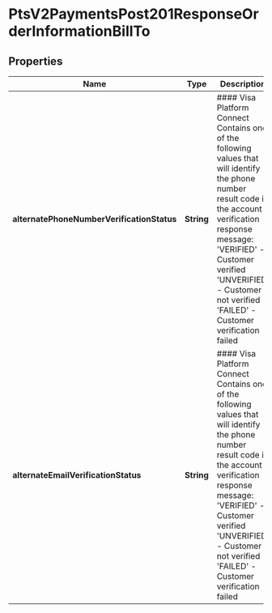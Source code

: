 
# PtsV2PaymentsPost201ResponseOrderInformationBillTo

## Properties
Name | Type | Description | Notes
------------ | ------------- | ------------- | -------------
**alternatePhoneNumberVerificationStatus** | **String** | #### Visa Platform Connect Contains one of the following values that will identify the phone number result code in the account verification response message:  &#39;VERIFIED&#39; - Customer verified  &#39;UNVERIFIED&#39; - Customer not verified  &#39;FAILED&#39; - Customer verification failed  |  [optional]
**alternateEmailVerificationStatus** | **String** | #### Visa Platform Connect Contains one of the following values that will identify the phone number result code in the account verification response message:  &#39;VERIFIED&#39; - Customer verified  &#39;UNVERIFIED&#39; - Customer not verified  &#39;FAILED&#39; - Customer verification failed  |  [optional]




